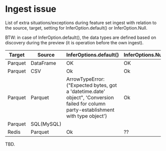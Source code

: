 # Ingest issue 

List of extra situations/exceptions during feature set ingest with relation to the 
source, target, setting for InferOption.default() or InferOption.Null.

BTW: in case of InferOption.default(), the data types are defined based on discovery during
the preview (it is operation before the own ingest).

 Target | Source     | InferOptions.default()                                                                                                                | InferOptions.Null | 
--------|------------|---------------------------------------------------------------------------------------------------------------------------------------|--------|
Parquet | DataFrame  | OK                                                                                                                                    | OK
Parquet | CSV        | Ok                                                                                                                                    | Ok
Parquet | Parquet    | ArrowTypeError: ("Expected bytes, got a 'datetime.date' object", 'Conversion failed for column party-establishment with type object') | Ok 
Parquet | SQL(MySQL) |                                                                                                                                     
Redis   | Parquet | Ok                                                                                                                                    | ??


TBD.